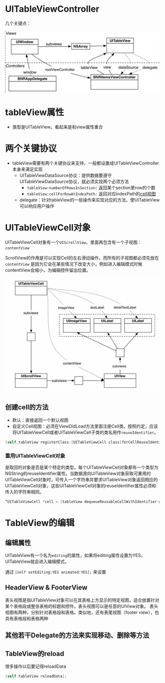 # UITableViewController

几个关键点：

![Untitled](UITableViewController%201b984916121e48c1a6abf650cf5dec0b/Untitled.png)

# tableView属性

- 类型是UITableView。看起来是和view属性重合

# 两个关键协议

- tableView需要有两个关键协议来支持，一般都设置成UITableViewController本身来满足实现
    - UITableViewDataSource协议：提供数据要遵守UITableViewDataSource协议，就必须实现两个必须方法
        - `tableView:numberOfRowsInSection:` 返回某个section里row的个数
        - `tableView:cellForRowAtIndexPath:` 返回对应indexPath的[cell视图](UITableViewController%201b984916121e48c1a6abf650cf5dec0b.md)
    - delegate：针对tableView的一些操作来实现对应的方法。使UITableView可以响应用户操作

# UITableViewCell对象

UITableViewCell对象有一个`UIScrollView`，里面再包含有一个子视图：`contentView` 

ScrollView的作用是可以实现Cell的左右滑动操作。而所有的子视图都必须先放在`contentView` 是因为它会在某些情况下改变大小，例如进入编辑模式时候contentView会缩小，为编辑控件留出位置。

![Screen Shot 2022-03-25 at 14.44.52.png](UITableViewController%201b984916121e48c1a6abf650cf5dec0b/Screen_Shot_2022-03-25_at_14.44.52.png)

## 创建cell的方法

- 默认：直接返回一个默认视图
- 自定义Cell视图：必须在ViewDidLoad方法里面注册Cell类。按照约定，应该将UITableViewCell或者UITableViewCell子类的类名用作`reuseIdentifier`。

```objectivec
[self.tableView registerClass:[UITableViewCell class]forCellReuseIdentifier:@"UITableViewCell"];
```

### 重用UITableViewCell对象

是取回的对象是否是某个特定的类型。每个UITableViewCell对象都有一个类型为NSString的reuseIdentifier属性。当数据源向UITableView对象获取可重用的UITableViewCell对象时，可传入一个字符串并要求UITableView对象返回相应的UITableViewCell对象，这些UITableViewCell对象的reuseIdentifier属性必须和传入的字符串相同。

```objectivec
“UITableViewCell *cell = [tableView dequeueReusableCellWithIdentifier:@"UITableViewCell" forIndexPath:indexPath];
```

# TableView的编辑

## 编辑属性

UITableView有一个名为`editing`的属性，如果将editing属性设置为YES，UITableView就会进入编辑模式。

通过 `[self setEditing:YES animated:YES];` 来设置

## HeaderView & FooterView

表头视图是指UITableView对象可以在其表格上方显示的特定视图，适合放置针对某个表格段或整张表格的标题和控件。表头视图可以是任意的UIView对象。
表头视图有两种，分别针对表格段和表格。类似地，还有表尾视图（footer view），也具有表格段和表格两种

## 其他若干Delegate的方法来实现移动、删除等方法

## TableView的reload

很多操作以后要记得reloadData

```objectivec
[self.tableView reloadData];
```